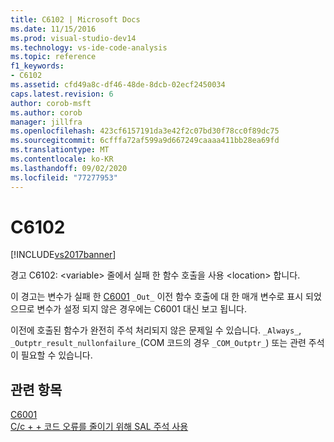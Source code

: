 ```yaml
---
title: C6102 | Microsoft Docs
ms.date: 11/15/2016
ms.prod: visual-studio-dev14
ms.technology: vs-ide-code-analysis
ms.topic: reference
f1_keywords:
- C6102
ms.assetid: cfd49a8c-df46-48de-8dcb-02ecf2450034
caps.latest.revision: 6
author: corob-msft
ms.author: corob
manager: jillfra
ms.openlocfilehash: 423cf6157191da3e42f2c07bd30f78cc0f89dc75
ms.sourcegitcommit: 6cfffa72af599a9d667249caaaa411bb28ea69fd
ms.translationtype: MT
ms.contentlocale: ko-KR
ms.lasthandoff: 09/02/2020
ms.locfileid: "77277953"
---
```

# <a name="c6102"></a>C6102
[!INCLUDE[vs2017banner](../includes/vs2017banner.md)]

경고 C6102: \<variable> 줄에서 실패 한 함수 호출을 사용 \<location> 합니다.  
  
 이 경고는 변수가 실패 한 [C6001](../code-quality/c6001.md) `_Out_` 이전 함수 호출에 대 한 매개 변수로 표시 되었으므로 변수가 설정 되지 않은 경우에는 C6001 대신 보고 됩니다.  
  
 이전에 호출된 함수가 완전히 주석 처리되지 않은 문제일 수 있습니다. `_Always_`, `_Outptr_result_nullonfailure_`(COM 코드의 경우 `_COM_Outptr_`) 또는 관련 주석이 필요할 수 있습니다.  
  
## <a name="see-also"></a>관련 항목  
 [C6001](../code-quality/c6001.md)   
 [C/c + + 코드 오류를 줄이기 위해 SAL 주석 사용](../code-quality/using-sal-annotations-to-reduce-c-cpp-code-defects.md)
